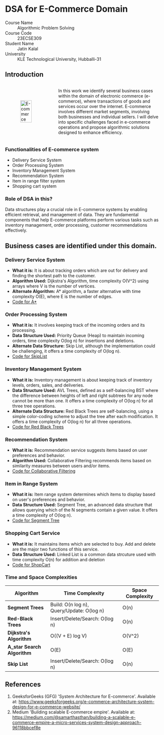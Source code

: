 # DSA for E-Commerce Domain

<dl>
<dt>Course Name</dt>
<dd>Algorithmic Problem Solving</dd>
<dt>Course Code</dt>
<dd>23ECSE309</dd>
<dt>Student Name</dt>
<dd>Jatin Kalal</dd>
<dt>University</dt>
<dd>KLE Technological University, Hubballi-31</dd>
</dl>

## Introduction

<div style="display: flex; align-items: center;">
  <img src="https://aeldraconsultancy.in/site/views//assets/images/eCommerce.jpg" alt="E-commerce " style="width: 50%; height: auto; margin-right: 50px; margin-left:50px;"/>
  <p>In this work we identify several business cases within the domain of electronic commerce (e-commerce), where transactions of goods and services occur over the internet. E-commerce involves different market segments, involving both businesses and individual sellers. I will delve into specific challenges faced in e-commerce operations and propose algorithmic solutions designed to enhance efficiency.</p>
</div>

### Functionalities of E-commerce system

- Delivery Service System
- Order Processing System
- Inventory Management System
- Recommendation System
- Item in range filter system
- Shopping cart system


### Role of DSA in this?
Data structures play a crucial role in E-commerce systems by enabling efficient retrieval, and management of data. They are fundamental components that help E-commerce platforms perform various tasks such as inventory management, order processing, customer recommendations effectively. 

## Business cases are identified under this domain.
### Delivery Service System
- **What it is:** It is about tracking orders which are out for delivery and finding the shortest path to the customer.
- **Algorithm Used:** Dijkstra's Algorithm, time complexity O(V^2) using arrays where V is the number of vertices.
- **Alternate Algorithm:** A* algorithm, a faster alternative with time complexity O(E), where E is the number of edges.
- [Code for A*](https://github.com/Jatinkalal/Jatin-Kalal.github.io/blob/main/codes/A*.cpp)

### Order Processing System
- **What it is:** It involves keeping track of the incoming orders and its processing.
- **Data Structure Used:** Priority Queue (Heap) to maintain incoming orders, time complexity O(log n) for insertions and deletions.
- **Alternate Data Structure:** Skip List, although the implementation could be challenging, it offers a time complexity of O(log n).
- [Code for SkipList](https://github.com/Jatinkalal/Jatin-Kalal.github.io/blob/main/codes/SkipList.cpp)
  

### Inventory Management System
- **What it is:** Inventory management is about keeping track of inventory levels, orders, sales, and deliveries.
- **Data Structure Used:** AVL Trees, defined as a self-balancing BST where the difference between heights of left and right subtrees for any node cannot be more than one. It offers a time complexity of O(log n) for all three tree operations.
- **Alternate Data Structure:** Red Black Trees are self-balancing, using a simple color-coding scheme to adjust the tree after each modification. It offers a time complexity of O(log n) for all three operations.
- [Code for Red Black Trees](https://github.com/Jatinkalal/Jatin-Kalal.github.io/blob/main/codes/RedBlackTree.cpp)


### Recommendation System
- **What it is:** Recommendation service suggests items based on user preferences and behavior.
- **Algorithm Used:** Collaborative Filtering recommends items based on similarity measures between users and/or items.
- [Code for Collaborative Filtering](https://github.com/Jatinkalal/Jatin-Kalal.github.io/blob/main/codes/recommendation.cpp)

### Item in Range System
- **What it is:** Item range system determines which items to display based on user's preferences and behavior.
- **Data Structure Used:** Segment Tree, an advanced data structure that allows querying which of the N segments contain a given value. It offers a time complexity of O(log n).
- [Code for Segment Tree](https://github.com/Jatinkalal/Jatin-Kalal.github.io/blob/main/codes/segment.cpp)

### Shopping Cart Service
- **What it is:** It maintains items which are selected to buy. Add and delete are the major two functions of this service.
- **Data Structure Used:** Linked List is a common data strcuture used with time complexity O(n) for addition and deletion
- [Code for ShopCart](https://github.com/Jatinkalal/Jatin-Kalal.github.io/blob/main/codes/ShopCart.cpp)

### Time and Space Complexities

| **Algorithm**                         | **Time Complexity**                            | **Space Complexity**                          |
|---------------------------------------|------------------------------------------------|-----------------------------------------------|
| **Segment Trees**                     | Build: O(n log n), Query/Update: O(log n)      | O(n)                                          |
| **Red-Black Trees**                   | Insert/Delete/Search: O(log n)                 | O(n)                                          |
| **Dijkstra's Algorithm**              | O((V + E) log V)                               | O(V^2)                                        |
| **A_star Search Algorithm**           | O(E)                                           | O(E)                                          |
| **Skip List**                         | Insert/Delete/Search: O(log n)                 | O(n)                                          |

## References
1. GeeksforGeeks (GFG) 'System Architecture for E-commerce'. Available at: https://www.geeksforgeeks.org/e-commerce-architecture-system-design-for-e-commerce-website/
2. Medium 'Building scalable E-commerce empire'. Available at: https://medium.com/@samarthasthan/building-a-scalable-e-commerce-empire-a-micro-services-system-design-approach-96118bbcef8e







